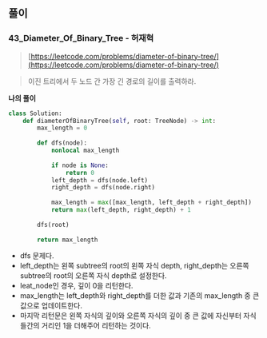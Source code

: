 ## 풀이

### 43_Diameter_Of_Binary_Tree - 허재혁
> [https://leetcode.com/problems/diameter-of-binary-tree/](https://leetcode.com/problems/diameter-of-binary-tree/)

> 이진 트리에서 두 노드 간 가장 긴 경로의 길이를 출력하라.

**나의 풀이**
```python
class Solution:
    def diameterOfBinaryTree(self, root: TreeNode) -> int:
        max_length = 0
        
        def dfs(node):
            nonlocal max_length
            
            if node is None:
                return 0
            left_depth = dfs(node.left)
            right_depth = dfs(node.right)
                
            max_length = max([max_length, left_depth + right_depth])
            return max(left_depth, right_depth) + 1
            
        dfs(root)
        
        return max_length
```
- dfs 문제다.
- left_depth는 왼쪽 subtree의 root의 왼쪽 자식 depth, right_depth는 오른쪽 subtree의 root의 오른쪽 자식 depth로 설정한다.
- leat_node인 경우, 깊이 0을 리턴한다.
- max_length는 left_depth와 right_depth를 더한 값과 기존의 max_length 중 큰 값으로 업데이트한다.
- 마지막 리턴문은 왼쪽 자식의 깊이와 오른쪽 자식의 깊이 중 큰 값에 자신부터 자식들간의 거리인 1을 더해주어 리턴하는 것이다.
